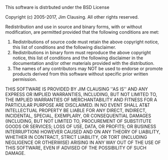 This software is distrbuted under the BSD License
 
Copyright (c) 2005-2017, Jim Clausing.  All other rights reserved.
 
Redistribution and use in source and binary forms, with or without modification, are permitted
provided that the following conditions are met:
 
1. Redistributions of source code must retain the above copyright notice, this list of conditions
   and the following disclaimer.
2. Redistributions in binary form must reproduce the above copyright notice, this list of
   conditions and the following disclaimer in the documentation and/or other materials provided
   with the distribution.
3. The names of any contributors may NOT be used to endorse or promote products derived from this 
   software without specific prior written permission.
 
THIS SOFTWARE IS PROVIDED BY JIM CLAUSING ''AS IS'' AND ANY EXPRESS OR
IMPLIED WARRANTIES, INCLUDING, BUT NOT LIMITED TO, THE IMPLIED WARRANTIES OF
MERCHANTABILITY AND FITNESS FOR A PARTICULAR PURPOSE ARE DISCLAIMED. IN NO EVENT
SHALL AT&T INTELLECTUAL PROPERTY BE LIABLE FOR ANY DIRECT, INDIRECT, INCIDENTAL,
SPECIAL, EXEMPLARY, OR CONSEQUENTIAL DAMAGES (INCLUDING, BUT NOT LIMITED TO,
PROCUREMENT OF SUBSTITUTE GOODS OR SERVICES;  LOSS OF USE, DATA, OR PROFITS;
OR BUSINESS INTERRUPTION) HOWEVER CAUSED AND ON ANY THEORY OF LIABILITY, WHETHER IN
CONTRACT, STRICT LIABILITY, OR TORT (INCLUDING NEGLIGENCE OR OTHERWISE) ARISING IN
ANY WAY OUT OF THE USE OF THIS SOFTWARE, EVEN IF ADVISED OF THE POSSIBILITY OF SUCH
DAMAGE.

